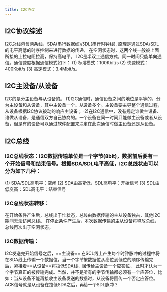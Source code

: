 ```yaml
---
title: I2C协议
---
```


## I2C协议综述
I2C总线包含两条线，SDA(串行数据线)/SDL(串行时钟线). 原理是通过SDA/SDL的电平高低的时序控制来进行数据的传递。
在空闲状态时，这两个线一般被上面所接的上拉电阻拉高，保持高电平。
I2C是半双工通信方式，同一时间只能单向通信。通信速度根据通信模式如下：
(1) 标准模式：100Kbit/s
(2) 快速模式：400Kbit/s
(3) 高速模式：3.4Mbit/s。

## I2C主设备/从设备
I2C的是分主设备与从设备的。
(1)I2C通信时，通信设备之间的地位是平等的，分为主设备和从设备，其中主设备一个、从设备多个。主设备要主导整个通信过程，从设备根据I2C协议被动的响应主设备；
(2)在I2C通信中，没有规定谁做主设备、谁做从设备，是通信双方自己协商的。一个设备在同一时间只能做主设备或者从设备，但是有的设备可以通过软件配置来决定在此次通信时做主设备还是从设备。

## I2C总线
### I2C总线状态：I2C数据传输单位是一个字节(8bit)，数据前后要有一个开始信号和结束信号。根据SDA/SDL电平高低，I2C总线状态可以分为如下几种：
(1) SDA/SDL高电平：空闲
(2) SDA由高变低，SDL高电平：开始信号
(3) SDL由低变高：SDL高电平：结束信号

### I2C总线状态转移：
在开始条件产生后，总线出于忙状态，总线由数据传输的主从设备独占，其他I2C期间无法访问总线。
在停止条件产生后，本次数据传输的主从设备将释放总线，总线再次出于空闲状态。

### I2C数据传输：
I2C发送完开始信号之后，==主设备== 在SCL线上产生每个时钟脉冲的过程中将在SDA线上传输一个数据位，当一个字节按数据位从高位到低位的顺序传输完后，紧接着==从设备==将拉低SDA线，回传给主设备一个应答位， 此时才认为一个字节真正的被传输完成。当然，并不是所有的字节传输都必须有一个应答位，比如：当从设备不能再接收主设备发送的数据时，从设备将回传一个否定应答位。ACK信号就是从设备在拉低SDA之后，再给一个SDL脉冲？

